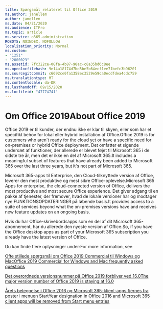 ```yaml
---
title: Spørgsmål relateret til Office 2019
ms.author: janellem
author: janellem
ms.date: 04/21/2020
ms.audience: ITPro
ms.topic: article
ms.service: o365-administration
ROBOTS: NOINDEX, NOFOLLOW
localization_priority: Normal
ms.custom:
- "1251"
- "2000023"
ms.assetid: 7fc322ce-08fa-4b87-98ac-c8a35bd6c8ee
ms.openlocfilehash: 9e14a18174d7bd5be5b64ecf1ee71befc3b96201
ms.sourcegitcommit: c6692ce0fa1358ec3529e59ca0ecdfdea4cdc759
ms.translationtype: MT
ms.contentlocale: da-DK
ms.lasthandoff: 09/15/2020
ms.locfileid: "47774741"
---
```

# <a name="about-office-2019"></a><span data-ttu-id="a7cc6-102">Om Office 2019</span><span class="sxs-lookup"><span data-stu-id="a7cc6-102">About Office 2019</span></span>

<span data-ttu-id="a7cc6-103">Office 2019 er til kunder, der endnu ikke er klar til skyen, eller som har et specifikt behov for lokal eller hybrid installation af Office.</span><span class="sxs-lookup"><span data-stu-id="a7cc6-103">Office 2019 is for customers who aren't ready for the cloud yet or have a specific need for on-premises or hybrid Office deployment.</span></span> <span data-ttu-id="a7cc6-104">Det omfatter et sigende undersæt af funktioner, der allerede er blevet føjet til Microsoft 365 i de sidste tre år, men det er ikke en del af Microsoft 365.</span><span class="sxs-lookup"><span data-stu-id="a7cc6-104">It includes a meaningful subset of features that have already been added to Microsoft 365 over the last three years, but it's not part of Microsoft 365.</span></span>
  
<span data-ttu-id="a7cc6-105">Microsoft 365-apps til Enterprise, den Cloud-tilknyttede version af Office, leverer den mest produktive og mest sikre Office-oplevelse.</span><span class="sxs-lookup"><span data-stu-id="a7cc6-105">Microsoft 365 Apps for enterprise, the cloud-connected version of Office, delivers the most productive and most secure Office experience.</span></span> <span data-ttu-id="a7cc6-106">Det giver adgang til en pakke af tjenester, der fremover, hvad de lokale versioner har og modtager nye FUNKTIONSOPDATERINGER på løbende basis.</span><span class="sxs-lookup"><span data-stu-id="a7cc6-106">It provides access to a suite of services beyond what the on-premises versions have and receives new feature updates on an ongoing basis.</span></span>
  
<span data-ttu-id="a7cc6-107">Hvis du har Office-skrivebordsapps som en del af dit Microsoft 365-abonnement, har du allerede den nyeste version af Office.</span><span class="sxs-lookup"><span data-stu-id="a7cc6-107">So, if you have the Office desktop apps as part of your Microsoft 365 subscription you already have the latest version of Office.</span></span>
  
<span data-ttu-id="a7cc6-108">Du kan finde flere oplysninger under:</span><span class="sxs-lookup"><span data-stu-id="a7cc6-108">For more information, see:</span></span>
  
[<span data-ttu-id="a7cc6-109">Ofte stillede spørgsmål om Office 2019 Commercial til Windows og Mac</span><span class="sxs-lookup"><span data-stu-id="a7cc6-109">Office 2019 Commercial for Windows and Mac frequently asked questions</span></span>](https://support.microsoft.com/help/4133312)
  
[<span data-ttu-id="a7cc6-110">Det overordnede versionsnummer på Office 2019 forbliver ved 16,0</span><span class="sxs-lookup"><span data-stu-id="a7cc6-110">The major version number of Office 2019 is staying at 16.0</span></span>](https://docs.microsoft.com/deployoffice/office2019/overview)
  
[<span data-ttu-id="a7cc6-111">Årets betegnelse i Office 2016 og Microsoft 365-klient-apps fjernes fra poster i menuen Start</span><span class="sxs-lookup"><span data-stu-id="a7cc6-111">Year designation in Office 2016 and Microsoft 365 client apps will be removed from Start menu entries</span></span>](https://support.office.com/article/8fe5e052-76d2-49de-af30-2e84ed3da907?wt.mc_id=Alchemy_ClientDIA)
  